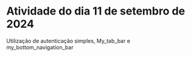 # Atividade do dia 11 de setembro de 2024

Utilização de autenticação simples, My_tab_bar e my_bottom_navigation_bar

